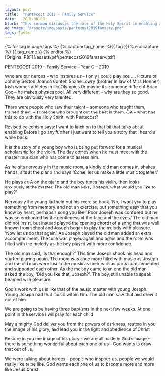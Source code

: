 ```yaml
---
layout: post
title:  "Pentecost 2019 - Family Service"
date:   2019-06-09
blurb: "This sermon discusses the role of the Holy Spirit in enabling and empowering individuals, drawing parallels with how mentors and teachers help to bring out the best in their students. It uses the story of a young boy's musical journey to illustrate how God works within us, drawing out our potential and helping us to reflect His glory. The sermon concludes with a reminder of our ultimate goal to become more like Jesus Christ."
og_image: "/assets/img/posts/pentecost2019famserv.png"
tags: Easter
---    
```

<div class="tag-pills">
  {% for tag in page.tags %}
    {% capture tag_name %}{{ tag }}{% endcapture %}
    <a href="{{ site.baseurl }}/tag/{{ tag_name | slugify }}" class="tag-pill">{{ tag_name }}</a>
  {% endfor %}
</div>
[Original PDF](/assets/pdf/pentecost2019famserv.pdf)

PENTECOST 2019 – Family Service – Year C – 2019

Who are our heroes – who inspires us – I only I could play like ….
Picture of Johnny Sexton
Joanna Conteh
Shane Lowry (brother in law of Miss Honner)
Irish women athletes in Rio Olympics
Or maybe it’s someone different
Brian Cox – he makes physics cool.
All very different - why are they so good. They are obviously very talented.

There were people who saw their talent – someone who taught them, trained them. – someone who brought out the best in them.
OK – what has this to do with the Holy Spirit, with Pentecost?

Revised catechism says:
I want to latch on to that bit that talks about enabling
Before I go any further I just want to tell you a story that I heard a while back:

It is the story of a young boy who is being put forward for a musical scholarship for the violin. The day comes when he must meet with the master musician who has come to assess him.

As he sits nervously in the music room, a kindly old man comes in, shakes hands, sits at the piano and says ‘Come, let us make a little music together.’

He plays an A on the piano and the boy tunes his violin, then looks anxiously at the master. The old man asks, ‘Joseph, what would you like to play?’

Nervously the young lad held out his exercise book.
‘No, I want you to play something from memory, and not an exercise, but something easy that you know by heart, perhaps a song you like.’ Poor Joseph was confused but he was so enchanted by the gentleness of the face and the eyes.’ The old man did not insist, but instead played the opening chords of a song that was well known from school and Joseph began to play the melody with pleasure. ‘Now let us do that again.’ As Joseph played the old man added an extra accompaniment. The tune was played again and again and the room was filled with the melody as the boy played with more confidence.

The old man said, ‘Is that enough?’ This time Joseph shook his head and started playing again. The room was once more filled with music as Joseph and the old man were lost in the music as their various parts complemented and supported each other. As the melody came to an end the old man asked the boy, ‘Did you like that, Joseph?’. The boy, still unable to speak beamed with pleasure.

God’s work with us is like that of the music master with young Joseph. Young Joseph had that music within him. The old man saw that and drew it out of him.

We are going to be having three baptisms in the next few weeks. At one point in the service I will pray for each child

May almighty God deliver you from the powers of darkness, restore in you the image of his glory, and lead you in the light and obedience of Christ

Restore in you the image of his glory – we are all made in God’s image – there is something wonderful about each one of us – God wants to draw that out of us,

We were talking about heroes – people who inspires us, people we would really like to be like. God wants each one of us to become more and more like Jesus Christ.
